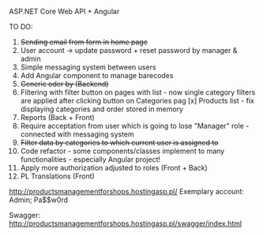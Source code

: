 ASP.NET Core Web API + Angular

TO DO:

1) ~~Sending email from form in home page~~
2) User account -> update password + reset password by manager & admin
3) Simple messaging system between users
4) Add Angular component to manage barecodes
5) ~~Generic oder by (Backend)~~
6) Filtering with filter button on pages with list - now single category filters are applied after clicking button on Categories pag
[x] Products list - fix displaying categories and order stored in memory
7) Reports (Back + Front)
8) Require acceptation from user which is going to lose "Manager" role - connected with messaging system
9) ~~Filter data by categories to which current user is assigned to~~
10) Code refactor - some components/classes implement to many functionalities - especially Angular project!
11) Apply more authorization adjusted to roles (Front + Back)
12) PL Translations (Front)

http://productsmanagementforshops.hostingasp.pl/ 
Exemplary account: Admin; Pa$$w0rd

Swagger: http://productsmanagementforshops.hostingasp.pl/swagger/index.html
